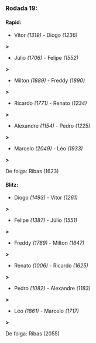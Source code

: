 ### Rodada 19:

#### Rapid:

* Vitor *(1319)*     -     Diogo *(1236)*

 **>** 
* Júlio *(1706)*     -     Felipe *(1552)*

 **>** 
* Milton *(1889)*     -     Freddy *(1890)*

 **>** 
* Ricardo *(1771)*     -     Renato *(1234)*

 **>** 
* Alexandre *(1154)*     -     Pedro *(1225)*

 **>** 
* Marcelo *(2049)*     -     Léo *(1933)*

 **>** 

De folga: Ribas (1623)

#### Blitz:

* Diogo *(1493)*     -     Vitor *(1261)*

 **>** 
* Felipe *(1387)*     -     Júlio *(1551)*

 **>** 
* Freddy *(1789)*     -     Milton *(1647)*

 **>** 
* Renato *(1006)*     -     Ricardo *(1625)*

 **>** 
* Pedro *(1082)*     -     Alexandre *(1183)*

 **>** 
* Léo *(1861)*     -     Marcelo *(1717)*

 **>** 

De folga: Ribas (2055)

